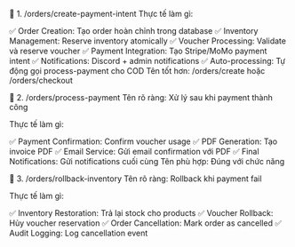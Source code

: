🎯 1. /orders/create-payment-intent
Thực tế làm gì:

✅ Order Creation: Tạo order hoàn chỉnh trong database
✅ Inventory Management: Reserve inventory atomically
✅ Voucher Processing: Validate và reserve voucher
✅ Payment Integration: Tạo Stripe/MoMo payment intent
✅ Notifications: Discord + admin notifications
✅ Auto-processing: Tự động gọi process-payment cho COD
Tên tốt hơn: /orders/create hoặc /orders/checkout

🎯 2. /orders/process-payment
Tên rõ ràng: Xử lý sau khi payment thành công

Thực tế làm gì:

✅ Payment Confirmation: Confirm voucher usage
✅ PDF Generation: Tạo invoice PDF
✅ Email Service: Gửi email confirmation với PDF
✅ Final Notifications: Gửi notifications cuối cùng
Tên phù hợp: Đúng với chức năng

🎯 3. /orders/rollback-inventory
Tên rõ ràng: Rollback khi payment fail

Thực tế làm gì:

✅ Inventory Restoration: Trả lại stock cho products
✅ Voucher Rollback: Hủy voucher reservation
✅ Order Cancellation: Mark order as cancelled
✅ Audit Logging: Log cancellation event
